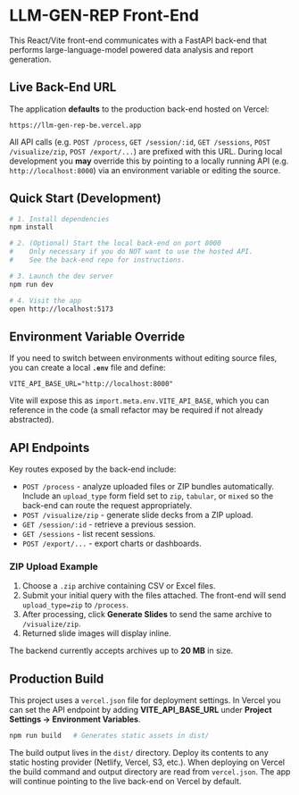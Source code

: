 # LLM-GEN-REP Front-End

This React/Vite front-end communicates with a FastAPI back-end that performs large-language-model powered data analysis and report generation.

## Live Back-End URL

The application **defaults** to the production back-end hosted on Vercel:

```
https://llm-gen-rep-be.vercel.app
```

All API calls (e.g. `POST /process`, `GET /session/:id`, `GET /sessions`, `POST /visualize/zip`, `POST /export/...`) are prefixed with this URL. During local development you **may** override this by pointing to a locally running API (e.g. `http://localhost:8000`) via an environment variable or editing the source.

## Quick Start (Development)

```bash
# 1. Install dependencies
npm install

# 2. (Optional) Start the local back-end on port 8000
#    Only necessary if you do NOT want to use the hosted API.
#    See the back-end repo for instructions.

# 3. Launch the dev server
npm run dev

# 4. Visit the app
open http://localhost:5173
```

## Environment Variable Override

If you need to switch between environments without editing source files, you can create a local **`.env`** file and define:

```
VITE_API_BASE_URL="http://localhost:8000"
```

Vite will expose this as `import.meta.env.VITE_API_BASE`, which you can reference in the code (a small refactor may be required if not already abstracted).

## API Endpoints

Key routes exposed by the back-end include:

- `POST /process` - analyze uploaded files or ZIP bundles automatically.
  Include an `upload_type` form field set to `zip`, `tabular`, or `mixed` so
  the back-end can route the request appropriately.
- `POST /visualize/zip` - generate slide decks from a ZIP upload.
- `GET /session/:id` - retrieve a previous session.
- `GET /sessions` - list recent sessions.
- `POST /export/...` - export charts or dashboards.

### ZIP Upload Example

1. Choose a `.zip` archive containing CSV or Excel files.
2. Submit your initial query with the files attached. The front-end will send `upload_type=zip` to `/process`.
3. After processing, click **Generate Slides** to send the same archive to `/visualize/zip`.
4. Returned slide images will display inline.

The backend currently accepts archives up to **20&nbsp;MB** in size.

## Production Build

This project uses a `vercel.json` file for deployment settings. In Vercel you can
set the API endpoint by adding **VITE_API_BASE_URL** under
**Project Settings → Environment Variables**.

```bash
npm run build   # Generates static assets in dist/
```

The build output lives in the `dist/` directory. Deploy its contents to any
static hosting provider (Netlify, Vercel, S3, etc.). When deploying on Vercel the
build command and output directory are read from `vercel.json`. The app will
continue pointing to the live back-end on Vercel by default.
